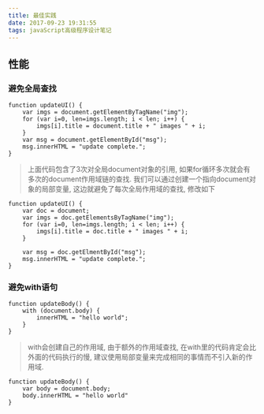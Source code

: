 ```yaml
---
title: 最佳实践
date: 2017-09-23 19:31:55
tags: javaScript高级程序设计笔记
---
```

## 性能
### 避免全局查找
```
function updateUI() {
	var imgs = document.getElementByTagName("img");
	for (var i=0, len=imgs.length; i < len; i++) {
		imgs[i].title = document.title + " images " + i;
	}
	var msg = document.getElementById("msg");
	msg.innerHTML = "update complete.";
}
```

> 上面代码包含了3次对全局document对象的引用, 如果for循环多次就会有多次的document作用域链的查找. 我们可以通过创建一个指向document对象的局部变量, 这边就避免了每次全局作用域的查找, 修改如下

```
function updateUI() {
	var doc = document;
	var imgs = doc.getElementsByTagName("img");
	for (var i=0, len=imgs.length; i < len; i++) {
		imgs[i].title = doc.title + " images " + i;
	}

	var msg = doc.getElmentById("msg");
	msg.innerHTML = "update complete.";
}
```

### 避免with语句
```
function updateBody() {
	with (document.body) {
		innerHTML = "hello world";
	}
}
```

> with会创建自己的作用域, 由于额外的作用域查找, 在with里的代码肯定会比外面的代码执行的慢, 建议使用局部变量来完成相同的事情而不引入新的作用域.

```
function updateBody() {
	var body = document.body;
	body.innerHTML = "hello world"
}
```
